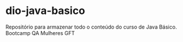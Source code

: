 # dio-java-basico
Repositório para armazenar todo o conteúdo do curso de Java Básico.
Bootcamp QA Mulheres GFT 